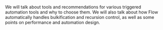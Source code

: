 We will talk about tools and recommendations for various triggered automation tools and why to choose them. We will also talk about how Flow automatically handles bulkification and recursion control, as well as some points on performance and automation design. 

